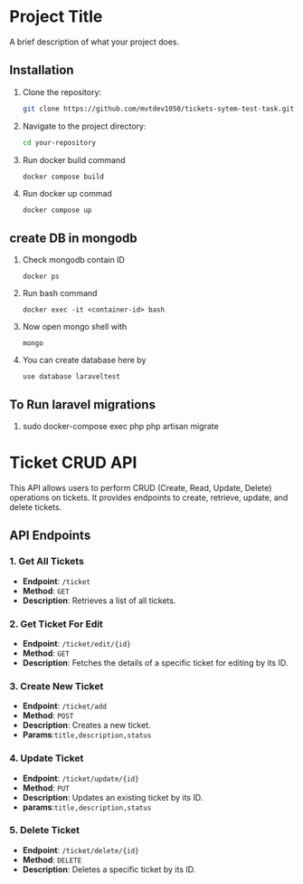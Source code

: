 # Project Title

A brief description of what your project does.

## Installation

1. Clone the repository:
    ```bash
    git clone https://github.com/mvtdev1050/tickets-sytem-test-task.git
    ```
2. Navigate to the project directory:
    ```bash
    cd your-repository

3. Run docker build command
    ```bash
    docker compose build
    ```
4. Run docker up commad
    ```
    docker compose up
    ```

## create DB in mongodb
1. Check mongodb contain ID
    ```
    docker ps
    ```
2. Run bash command
    ```
    docker exec -it <container-id> bash
    ```
3. Now open mongo shell with
    ```
    mongo
    ```

4. You can create database here by 
    ```
    use database laraveltest
    ```

## To Run laravel migrations

1. sudo docker-compose exec php php artisan migrate

# Ticket CRUD API

This API allows users to perform CRUD (Create, Read, Update, Delete) operations on tickets. It provides endpoints to create, retrieve, update, and delete tickets.

## API Endpoints

### 1. **Get All Tickets**
   - **Endpoint**: `/ticket`
   - **Method**: `GET`
   - **Description**: Retrieves a list of all tickets.


### 2. **Get Ticket For Edit**
- **Endpoint**: `/ticket/edit/{id}`
- **Method**: `GET`
- **Description**: Fetches the details of a specific ticket for editing by its ID.

### 3. **Create New Ticket**
- **Endpoint**: `/ticket/add`
- **Method**: `POST`
- **Description**: Creates a new ticket.
- **Params**:`title,description,status`

### 4. **Update Ticket**
- **Endpoint**: `/ticket/update/{id}`
- **Method**: `PUT`
- **Description**: Updates an existing ticket by its ID.
- **params**:`title,description,status`

### 5. **Delete Ticket**
- **Endpoint**: `/ticket/delete/{id}`
- **Method**: `DELETE`
- **Description**: Deletes a specific ticket by its ID.
